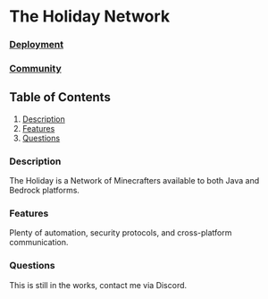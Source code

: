 # The Holiday Network

### **[Deployment](https://www.theholiday.net/)**

### **[Community](https://discord.gg/jzvyY2tFnQ)**

## Table of Contents
1. [Description](#description)
2. [Features](#features)
3. [Questions](#questions)

### Description
The Holiday is a Network of Minecrafters available to both Java and Bedrock platforms.
### Features
Plenty of automation, security protocols, and cross-platform communication.
### Questions
This is still in the works, contact me via Discord.
